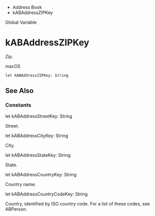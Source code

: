 

- Address Book
-  kABAddressZIPKey 

Global Variable

# kABAddressZIPKey

Zip.

macOS

``` source
let kABAddressZIPKey: String
```

## See Also

### Constants

let kABAddressStreetKey: String

Street.

let kABAddressCityKey: String

City.

let kABAddressStateKey: String

State.

let kABAddressCountryKey: String

Country name.

let kABAddressCountryCodeKey: String

Country, identified by ISO country code. For a list of these codes, see ABPerson.

